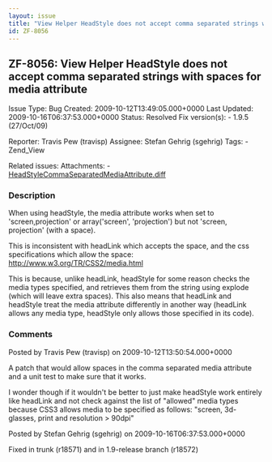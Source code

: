 ```yaml
---
layout: issue
title: "View Helper HeadStyle does not accept comma separated strings with spaces for media attribute"
id: ZF-8056
---
```


ZF-8056: View Helper HeadStyle does not accept comma separated strings with spaces for media attribute
------------------------------------------------------------------------------------------------------

 Issue Type: Bug Created: 2009-10-12T13:49:05.000+0000 Last Updated: 2009-10-16T06:37:53.000+0000 Status: Resolved Fix version(s): - 1.9.5 (27/Oct/09)
 
 Reporter:  Travis Pew (travisp)  Assignee:  Stefan Gehrig (sgehrig)  Tags: - Zend\_View
 
 Related issues: 
 Attachments: - [HeadStyleCommaSeparatedMediaAttribute.diff](/issues/secure/attachment/12299/HeadStyleCommaSeparatedMediaAttribute.diff)
 
### Description

When using headStyle, the media attribute works when set to 'screen,projection' or array('screen', 'projection') but not 'screen, projection' (with a space).

This is inconsistent with headLink which accepts the space, and the css specifications which allow the space: <http://www.w3.org/TR/CSS2/media.html>

This is because, unlike headLink, headStyle for some reason checks the media types specified, and retrieves them from the string using explode (which will leave extra spaces). This also means that headLink and headStyle treat the media attribute differently in another way (headLink allows any media type, headStyle only allows those specified in its code).

 

 

### Comments

Posted by Travis Pew (travisp) on 2009-10-12T13:50:54.000+0000

A patch that would allow spaces in the comma separated media attribute and a unit test to make sure that it works.

I wonder though if it wouldn't be better to just make headStyle work entirely like headLink and not check against the list of "allowed" media types because CSS3 allows media to be specified as follows: "screen, 3d-glasses, print and resolution > 90dpi"

 

 

Posted by Stefan Gehrig (sgehrig) on 2009-10-16T06:37:53.000+0000

Fixed in trunk (r18571) and in 1.9-release branch (r18572)

 

 